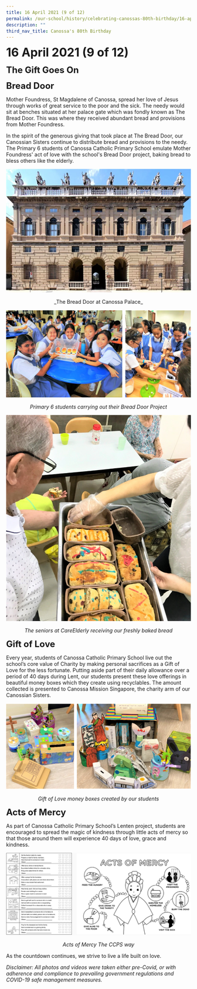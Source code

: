 ```yaml
---
title: 16 April 2021 (9 of 12)
permalink: /our-school/history/celebrating-canossas-80th-birthday/16-april-2021-9-of-12
description: ""
third_nav_title: Canossa's 80th Birthday
---
```

**<font size=6>16 April 2021 (9 of 12)</font>**

**<font size=5>The Gift Goes On</font>**

**<font size=5>Bread Door</font>**

Mother Foundress, St Magdalene of Canossa, spread her love of Jesus through works of great service to the poor and the sick. The needy would sit at benches situated at her palace gate which was fondly known as The Bread Door. This was where they received abundant bread and provisions from Mother Foundress.

  

In the spirit of the generous giving that took place at The Bread Door, our Canossian Sisters continue to distribute bread and provisions to the needy. The Primary 6 students of Canossa Catholic Primary School emulate Mother Foundress' act of love with the school's Bread Door project, baking bread to bless others like the elderly.

![](/images/History/16%20April%2021%201.jpg)

<center>_The Bread Door at Canossa Palace_ </center>

![](/images/History/16%20April%2021%202.png)

<center>
	
_Primary 6 students carrying out their Bread Door Project_
	
</center>


![](/images/History/16%20April%2021%203.jpg)

<center>
	
_The seniors at CareElderly receiving our freshly baked bread_
	
</center>


**<font size=5>Gift of Love</font>**

  

Every year, students of Canossa Catholic Primary School live out the school’s core value of Charity by making personal sacrifices as a Gift of Love for the less fortunate. Putting aside part of their daily allowance over a period of 40 days during Lent, our students present these love offerings in beautiful money boxes which they create using recyclables. The amount collected is presented to Canossa Mission Singapore, the charity arm of our Canossian Sisters.

![](/images/History/16%20April%2021%204.png)

<center>
	
_Gift of Love money boxes created by our students_
	
</center>

**<font size=5>Acts of Mercy</font>**


As part of Canossa Catholic Primary School’s Lenten project, students are encouraged to spread the magic of kindness through little acts of mercy so that those around them will experience 40 days of love, grace and kindness.


![](/images/History/16%20April%2021%205.png)

<center>
	
_Acts of Mercy The CCPS way_
	
</center>

As the countdown continues, we strive to live a life built on love.


_Disclaimer: All photos and videos were taken either pre-Covid, or with adherence and compliance to prevailing government regulations and COVID-19 safe management measures._